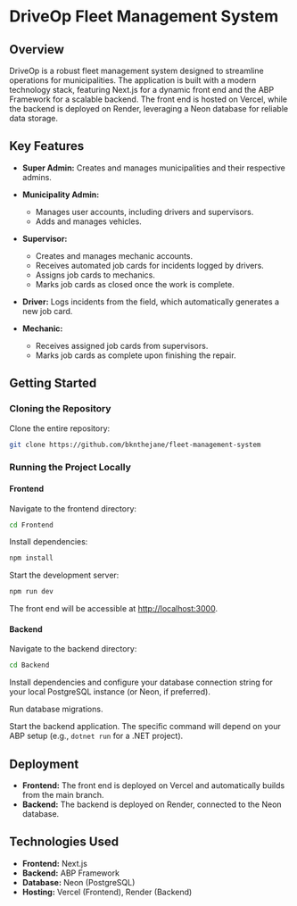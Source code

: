 
# DriveOp Fleet Management System

## Overview
DriveOp is a robust fleet management system designed to streamline operations for municipalities. The application is built with a modern technology stack, featuring Next.js for a dynamic front end and the ABP Framework for a scalable backend. The front end is hosted on Vercel, while the backend is deployed on Render, leveraging a Neon database for reliable data storage.

## Key Features

- **Super Admin:** Creates and manages municipalities and their respective admins.

- **Municipality Admin:**
  - Manages user accounts, including drivers and supervisors.
  - Adds and manages vehicles.

- **Supervisor:**
  - Creates and manages mechanic accounts.
  - Receives automated job cards for incidents logged by drivers.
  - Assigns job cards to mechanics.
  - Marks job cards as closed once the work is complete.

- **Driver:** Logs incidents from the field, which automatically generates a new job card.

- **Mechanic:**
  - Receives assigned job cards from supervisors.
  - Marks job cards as complete upon finishing the repair.

## Getting Started

### Cloning the Repository
Clone the entire repository:

```bash
git clone https://github.com/bknthejane/fleet-management-system
```

### Running the Project Locally

#### Frontend
Navigate to the frontend directory:

```bash
cd Frontend
```

Install dependencies:

```bash
npm install
```

Start the development server:

```bash
npm run dev
```

The front end will be accessible at [http://localhost:3000](http://localhost:3000).

#### Backend
Navigate to the backend directory:

```bash
cd Backend
```

Install dependencies and configure your database connection string for your local PostgreSQL instance (or Neon, if preferred).

Run database migrations.

Start the backend application. The specific command will depend on your ABP setup (e.g., `dotnet run` for a .NET project).

## Deployment
- **Frontend:** The front end is deployed on Vercel and automatically builds from the main branch.
- **Backend:** The backend is deployed on Render, connected to the Neon database.

## Technologies Used
- **Frontend:** Next.js
- **Backend:** ABP Framework
- **Database:** Neon (PostgreSQL)
- **Hosting:** Vercel (Frontend), Render (Backend)
